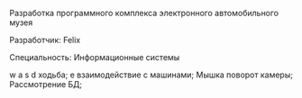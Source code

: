 Разработка программного комплекса электронного автомобильного музея


Разработчик: Felix


Специальность: Информационные системы 


w a s d ходьба; e взаимодействие с машинами; Мышка поворот камеры; Рассмотрение БД;
